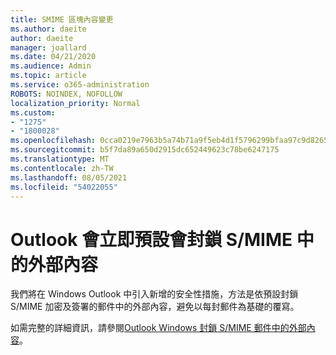 ```yaml
---
title: SMIME 區塊內容變更
ms.author: daeite
author: daeite
manager: joallard
ms.date: 04/21/2020
ms.audience: Admin
ms.topic: article
ms.service: o365-administration
ROBOTS: NOINDEX, NOFOLLOW
localization_priority: Normal
ms.custom:
- "1275"
- "1800028"
ms.openlocfilehash: 0cca0219e7963b5a74b71a9f5eb4d1f5796299bfaa97c9d8265dcbf3f641b172
ms.sourcegitcommit: b5f7da89a650d2915dc652449623c78be6247175
ms.translationtype: MT
ms.contentlocale: zh-TW
ms.lasthandoff: 08/05/2021
ms.locfileid: "54022055"
---
```

# <a name="outlook-will-now-default-block-external-content-in-smime"></a>Outlook 會立即預設會封鎖 S/MIME 中的外部內容

我們將在 Windows Outlook 中引入新增的安全性措施，方法是依預設封鎖 S/MIME 加密及簽署的郵件中的外部內容，避免以每封郵件為基礎的覆寫。

如需完整的詳細資訊，請參閱[Outlook Windows 封鎖 S/MIME 郵件中的外部內容](https://support.office.com/article/2d3a4af1-fe41-475f-a888-fc7b997d112e)。